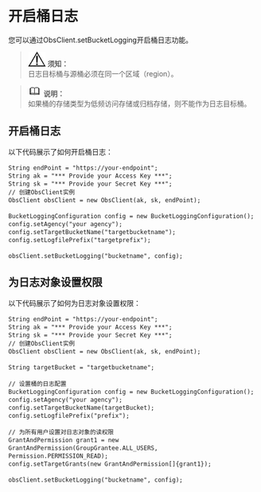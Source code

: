# 开启桶日志<a name="obs_21_1502"></a>

您可以通过ObsClient.setBucketLogging开启桶日志功能。

>![](public_sys-resources/icon-notice.gif) **须知：**   
>日志目标桶与源桶必须在同一个区域（region）。  

>![](public_sys-resources/icon-note.gif) **说明：**   
>如果桶的存储类型为低频访问存储或归档存储，则不能作为日志目标桶。  

## 开启桶日志<a name="section18198144552611"></a>

以下代码展示了如何开启桶日志：

```
String endPoint = "https://your-endpoint";
String ak = "*** Provide your Access Key ***";
String sk = "*** Provide your Secret Key ***";
// 创建ObsClient实例
ObsClient obsClient = new ObsClient(ak, sk, endPoint);

BucketLoggingConfiguration config = new BucketLoggingConfiguration();
config.setAgency("your agency");
config.setTargetBucketName("targetbucketname");
config.setLogfilePrefix("targetprefix");

obsClient.setBucketLogging("bucketname", config);
```

## 为日志对象设置权限<a name="section1469010351128"></a>

以下代码展示了如何为日志对象设置权限：

```
String endPoint = "https://your-endpoint";
String ak = "*** Provide your Access Key ***";
String sk = "*** Provide your Secret Key ***";
// 创建ObsClient实例
ObsClient obsClient = new ObsClient(ak, sk, endPoint);

String targetBucket = "targetbucketname"; 

// 设置桶的日志配置
BucketLoggingConfiguration config = new BucketLoggingConfiguration();
config.setAgency("your agency");
config.setTargetBucketName(targetBucket);
config.setLogfilePrefix("prefix");

// 为所有用户设置对日志对象的读权限
GrantAndPermission grant1 = new GrantAndPermission(GroupGrantee.ALL_USERS, Permission.PERMISSION_READ);
config.setTargetGrants(new GrantAndPermission[]{grant1});

obsClient.setBucketLogging("bucketname", config);
```

